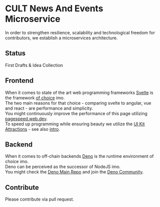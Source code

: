 # CULT News And Events Microservice

In order to strengthen resilience, scalability and technological freedom for contributors, we establish a microservices architecture. 

## Status
First Drafts & Idea Collection

## Frontend
When it comes to state of the art web programming frameworks [Svelte](https://svelte.dev) is the framework [of choice](https://www.youtube.com/watch?v=rv3Yq-B8qp4) imo.    
The two main reasons for that choice - comparing svelte to angular, vue and react - are performance and simplicity.   
You might continuously improve the performance of this page utilizing [pagespeed.web.dev](https://pagespeed.web.dev/).   
To speed up programming while ensuring beauty we utilize the [UI Kit Attractions](https://illright.github.io/attractions/?ref=madewithsvelte.com) - see also [intro](https://www.youtube.com/watch?v=RkD88ARvucM&t=492s).

## Backend
When it comes to off-chain backends [Deno](https://deno.land) is the runtime environment of choice imo.    
Deno can be perceived as the successor of NodeJS imo.  
You might check the [Deno Main Repo](https://github.com/denoland/deno) and join the [Deno Community](https://discord.com/invite/deno).

## Contribute
Please contribute via pull request. 
